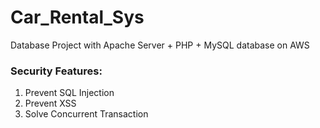 # Car_Rental_Sys
Database Project with Apache Server + PHP + MySQL database on AWS

### Security Features:
1. Prevent SQL Injection
2. Prevent XSS
3. Solve Concurrent Transaction
